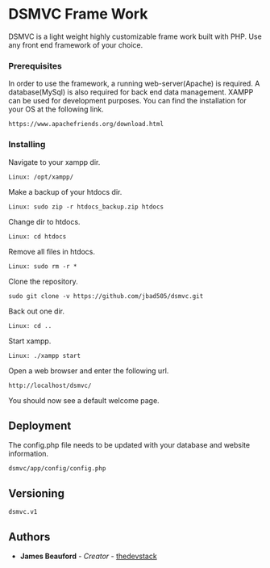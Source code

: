 # DSMVC Frame Work

DSMVC is a light weight highly customizable frame work built with PHP. Use any front end framework of your choice.

### Prerequisites

In order to use the framework, a running web-server(Apache) is required. A database(MySql) is also required for back end data management. XAMPP can be used for development purposes. You can find the installation for your OS at the following link. 

```
https://www.apachefriends.org/download.html
```

### Installing

Navigate to your xampp dir.

```
Linux: /opt/xampp/
```

Make a backup of your htdocs dir.

```
Linux: sudo zip -r htdocs_backup.zip htdocs 
```

Change dir to htdocs.

```
Linux: cd htdocs
```

Remove all files in htdocs.

```
Linux: sudo rm -r *
```

Clone the repository.

```
sudo git clone -v https://github.com/jbad505/dsmvc.git
```

Back out one dir.

```
Linux: cd ..
```

Start xampp.

```
Linux: ./xampp start
```

Open a web browser and enter the following url.

```
http://localhost/dsmvc/
```

You should now see a default welcome page.

## Deployment

The config.php file needs to be updated with your database and website information.

```
dsmvc/app/config/config.php
```

## Versioning

```
dsmvc.v1
```

## Authors

* **James Beauford** - *Creator* - [thedevstack](http://www.thedevstack.com/)

